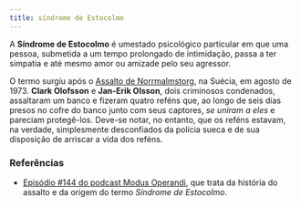 ```yaml
---
title: síndrome de Estocolmo
---
```


A **Síndrome de Estocolmo** é umestado psicológico particular em que uma pessoa, submetida a um tempo prolongado de intimidação, passa a ter simpatia e até mesmo amor ou amizade pelo seu agressor.

O termo surgiu após o [Assalto de Norrmalmstorg](https://pt.wikipedia.org/wiki/Assalto_de_Norrmalmstorg), na Suécia, em agosto de 1973. **Clark Olofsson** e **Jan-Erik Olsson**, dois criminosos condenados, assaltaram um banco e fizeram quatro reféns que, ao longo de seis dias presos no cofre do banco junto com seus captores, _se uniram a eles_ e pareciam protegê-los. Deve-se notar, no entanto, que os reféns estavam, na verdade, simplesmente desconfiados da polícia sueca e de sua disposição de arriscar a vida dos reféns.

### Referências

- [Episódio #144 do podcast Modus Operandi](https://www.modusoperandipodcast.com/episodios/ep144-estocolmo), que trata da história do assalto e da origem do termo _Síndrome de Estocolmo_.